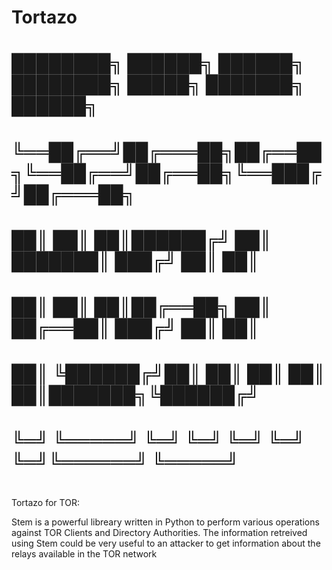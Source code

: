 Tortazo
=======


# ████████╗ ██████╗ ██████╗ ████████╗ █████╗ ███████╗ ██████╗
# ╚══██╔══╝██╔═══██╗██╔══██╗╚══██╔══╝██╔══██╗╚══███╔╝██╔═══██╗
# ██║ ██║ ██║██████╔╝ ██║ ███████║ ███╔╝ ██║ ██║
# ██║ ██║ ██║██╔══██╗ ██║ ██╔══██║ ███╔╝ ██║ ██║
# ██║ ╚██████╔╝██║ ██║ ██║ ██║ ██║███████╗╚██████╔╝
# ╚═╝ ╚═════╝ ╚═╝ ╚═╝ ╚═╝ ╚═╝ ╚═╝╚══════╝ ╚═════╝
#                                                    

Tortazo for TOR:

Stem is a powerful libreary written in Python to perform various operations against TOR Clients and Directory Authorities. The information retreived using Stem could be very useful to an attacker to get information about the relays available in the TOR network


